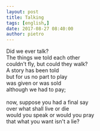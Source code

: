 ```yaml
---
layout: post
title: Talking
tags: [english,]
date: 2017-08-27 08:40:00
author: pietro
---
```

Did we ever talk?<br/>The things we told each other<br/>couldn't fly, but could they walk?<br/>A story has been told<br/>but for us no part to play<br/>was given or was sold<br/>although we had to pay;<br/><br/>now, suppose you had a final say<br/>over what shall live or die<br/>would you speak or would you pray<br/>that what you want isn't a lie?
